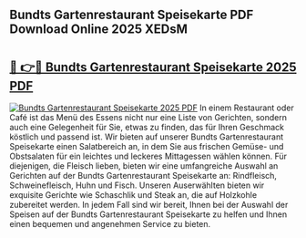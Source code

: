 ## Bundts Gartenrestaurant Speisekarte PDF Download Online 2025 XEDsM

# <h2><a href="http://gccb1b.nevu.top/?p=Bundts+Gartenrestaurant+Speisekarte">🔗 👉🔴 Bundts Gartenrestaurant Speisekarte 2025 PDF</a></h2>

[![Bundts Gartenrestaurant Speisekarte 2025 PDF](https://i.imgur.com/dBaPXMq.png)](http://gccb1b.nevu.top/?p=Bundts+Gartenrestaurant+Speisekarte)
In einem Restaurant oder Café ist das Menü des Essens nicht nur eine Liste von Gerichten, sondern auch eine Gelegenheit für Sie, etwas zu finden, das für Ihren Geschmack köstlich und passend ist. Wir bieten auf unserer Bundts Gartenrestaurant Speisekarte einen Salatbereich an, in dem Sie aus frischen Gemüse- und Obstsalaten für ein leichtes und leckeres Mittagessen wählen können. Für diejenigen, die Fleisch lieben, bieten wir eine umfangreiche Auswahl an Gerichten auf der Bundts Gartenrestaurant Speisekarte an: Rindfleisch, Schweinefleisch, Huhn und Fisch. Unseren Auserwählten bieten wir exquisite Gerichte wie Schaschlik und Steak an, die auf Holzkohle zubereitet werden. In jedem Fall sind wir bereit, Ihnen bei der Auswahl der Speisen auf der Bundts Gartenrestaurant Speisekarte zu helfen und Ihnen einen bequemen und angenehmen Service zu bieten.
